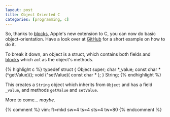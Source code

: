 ```yaml
---
layout: post
title: Object Oriented C
categories: [programming, c]
---
```


So, thanks to [blocks](http://thirdcog.eu/pwcblocks/), Apple's new extension to
C, you can now do basic object-orientation. Have a look over at
[GitHub](http://gist.github.com/605457) for a short example on how to do it.

To break it down, an object is a struct, which contains both fields and
[blocks](http://thirdcog.eu/pwcblocks/) which act as the object's methods.

{% highlight c %}
typedef struct {
	Object super;
	char *_value;
	const char *(^getValue)();
	void (^setValue)( const char * );
} String;
{% endhighlight %}

This creates a `String` object which inherits from `Object` and has a field
`_value`, and methods `getValue` and `setValue`.

More to come... _maybe_.

{% comment %}
vim: ft=mkd sw=4 ts=4 sts=4 tw=80
{% endcomment %}

